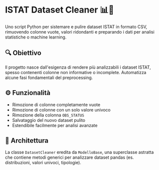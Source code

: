 # ISTAT Dataset Cleaner 📊🧹

Uno script Python per sistemare e pulire dataset ISTAT in formato CSV, rimuovendo colonne vuote, valori ridondanti e preparando i dati per analisi statistiche o machine learning.

## 🔍 Obiettivo

Il progetto nasce dall'esigenza di rendere più analizzabili i dataset ISTAT, spesso contenenti colonne non informative o incomplete. Automatizza alcune fasi fondamentali del preprocessing.

## ⚙️ Funzionalità

- Rimozione di colonne completamente vuote
- Rimozione di colonne con un solo valore univoco
- Rimozione della colonna `OBS_STATUS`
- Salvataggio del nuovo dataset pulito
- Estendibile facilmente per analisi avanzate

## 🧱 Architettura

La classe `DatasetCleaner` eredita da `ModelloBase`, una superclasse astratta che contiene metodi generici per analizzare dataset pandas (es. distribuzioni, valori univoci, tipologie).
